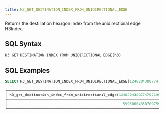 ```yaml
---
title: H3_GET_DESTINATION_INDEX_FROM_UNIDIRECTIONAL_EDGE
---
```


Returns the destination hexagon index from the unidirectional edge H3Index.

## SQL Syntax

```sql
H3_GET_DESTINATION_INDEX_FROM_UNIDIRECTIONAL_EDGE(h3)
```

## SQL Examples

```sql
SELECT H3_GET_DESTINATION_INDEX_FROM_UNIDIRECTIONAL_EDGE(1248204388774707199);

┌────────────────────────────────────────────────────────────────────────┐
│ h3_get_destination_index_from_unidirectional_edge(1248204388774707199) │
├────────────────────────────────────────────────────────────────────────┤
│                                                     599686043507097599 │
└────────────────────────────────────────────────────────────────────────┘
```
